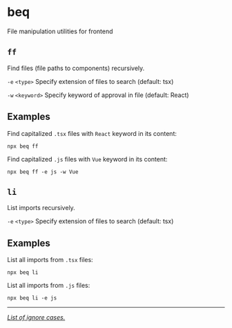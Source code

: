 # beq

File manipulation utilities for frontend

## `ff`

Find files (file paths to components) recursively.

`-e` `<type>` Specify extension of files to search (default: tsx)

`-w` `<keyword>` Specify keyword of approval in file (default: React)

## Examples

Find capitalized `.tsx` files with `React` keyword in its content:

```
npx beq ff
```

Find capitalized `.js` files with `Vue` keyword in its content:

```
npx beq ff -e js -w Vue
```

## `li`

List imports recursively.

`-e` `<type>` Specify extension of files to search (default: tsx)

## Examples

List all imports from `.tsx` files:

```
npx beq li
```

List all imports from `.js` files:

```
npx beq li -e js
```

---

_[List of ignore cases.](lib/ignores/README.md)_
